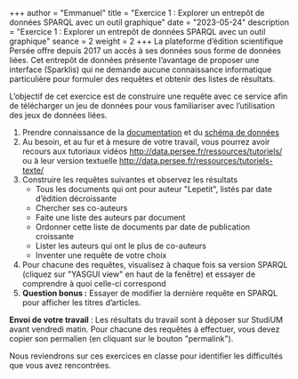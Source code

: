 +++
author = "Emmanuel"
title = "Exercice 1 : Explorer un entrepôt de données SPARQL avec un outil graphique"
date = "2023-05-24"
description = "Exercice 1 : Explorer un entrepôt de données SPARQL avec un outil graphique"
seance = 2
weight = 2
+++
La plateforme d’édition scientifique Persée offre depuis 2017 un accès à ses données sous forme de données liées. Cet entrepôt de données présente l’avantage de proposer une interface (Sparklis) qui ne demande aucune connaissance informatique particulière pour formuler des requêtes et obtenir des listes de résultats.

L’objectif de cet exercice est de construire une requête avec ce service afin de télécharger un jeu de données pour vous familiariser avec l’utilisation des jeux de données liées.

1. Prendre connaissance de la [documentation](http://data.persee.fr/ressources/le-triplestore-de-persee/) et du [schéma de données](http://data.persee.fr/explorer/schemas-de-donnees/)
2. Au besoin, et au fur et à mesure de votre travail, vous pourrez avoir recours aux tutoriaux vidéos http://data.persee.fr/ressources/tutoriels/ ou à leur version textuelle http://data.persee.fr/ressources/tutoriels-texte/
3. Construire les requêtes suivantes et observez les résultats
   - Tous les documents qui ont pour auteur "Lepetit", listés par date d’édition décroissante
   - Chercher ses co-auteurs
   - Faite une liste des auteurs par document
   - Ordonner cette liste de documents par date de publication croissante
   - Lister les auteurs qui ont le plus de co-auteurs
   - Inventer une requête de votre choix
4. Pour chacune des requêtes, visualisez à chaque fois sa version SPARQL (cliquez sur "YASGUI view" en haut de la fenêtre) et essayer de comprendre à quoi celle-ci correspond
5. **Question bonus :** Essayer de modifier la dernière requête en SPARQL pour afficher les titres d’articles.

**Envoi de votre travail** : Les résultats du travail sont à déposer sur StudiUM avant vendredi matin. Pour chacune des requêtes à effectuer, vous devez copier son permalien (en cliquant sur le bouton "permalink"). 

Nous reviendrons sur ces exercices en classe pour identifier les difficultés que vous avez rencontrées.
